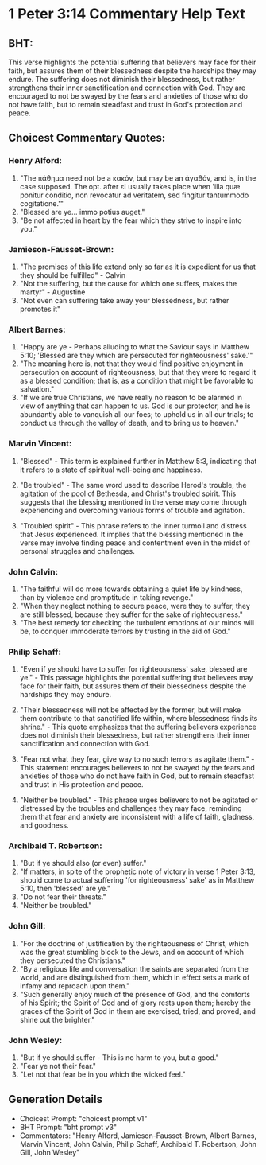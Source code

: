 # 1 Peter 3:14 Commentary Help Text

## BHT:
This verse highlights the potential suffering that believers may face for their faith, but assures them of their blessedness despite the hardships they may endure. The suffering does not diminish their blessedness, but rather strengthens their inner sanctification and connection with God. They are encouraged to not be swayed by the fears and anxieties of those who do not have faith, but to remain steadfast and trust in God's protection and peace.

## Choicest Commentary Quotes:
### Henry Alford:
1. "The πάθημα need not be a κακόν, but may be an ἀγαθόν, and is, in the case supposed. The opt. after εἰ usually takes place when 'illa quæ ponitur conditio, non revocatur ad veritatem, sed fingitur tantummodo cogitatione.'" 
2. "Blessed are ye... immo potius auget." 
3. "Be not affected in heart by the fear which they strive to inspire into you."

### Jamieson-Fausset-Brown:
1. "The promises of this life extend only so far as it is expedient for us that they should be fulfilled" - Calvin
2. "Not the suffering, but the cause for which one suffers, makes the martyr" - Augustine
3. "Not even can suffering take away your blessedness, but rather promotes it"

### Albert Barnes:
1. "Happy are ye - Perhaps alluding to what the Saviour says in Matthew 5:10; 'Blessed are they which are persecuted for righteousness' sake.'"
2. "The meaning here is, not that they would find positive enjoyment in persecution on account of righteousness, but that they were to regard it as a blessed condition; that is, as a condition that might be favorable to salvation."
3. "If we are true Christians, we have really no reason to be alarmed in view of anything that can happen to us. God is our protector, and he is abundantly able to vanquish all our foes; to uphold us in all our trials; to conduct us through the valley of death, and to bring us to heaven."

### Marvin Vincent:
1. "Blessed" - This term is explained further in Matthew 5:3, indicating that it refers to a state of spiritual well-being and happiness.

2. "Be troubled" - The same word used to describe Herod's trouble, the agitation of the pool of Bethesda, and Christ's troubled spirit. This suggests that the blessing mentioned in the verse may come through experiencing and overcoming various forms of trouble and agitation.

3. "Troubled spirit" - This phrase refers to the inner turmoil and distress that Jesus experienced. It implies that the blessing mentioned in the verse may involve finding peace and contentment even in the midst of personal struggles and challenges.

### John Calvin:
1. "The faithful will do more towards obtaining a quiet life by kindness, than by violence and promptitude in taking revenge."
2. "When they neglect nothing to secure peace, were they to suffer, they are still blessed, because they suffer for the sake of righteousness."
3. "The best remedy for checking the turbulent emotions of our minds will be, to conquer immoderate terrors by trusting in the aid of God."

### Philip Schaff:
1. "Even if ye should have to suffer for righteousness' sake, blessed are ye." - This passage highlights the potential suffering that believers may face for their faith, but assures them of their blessedness despite the hardships they may endure.

2. "Their blessedness will not be affected by the former, but will make them contribute to that sanctified life within, where blessedness finds its shrine." - This quote emphasizes that the suffering believers experience does not diminish their blessedness, but rather strengthens their inner sanctification and connection with God.

3. "Fear not what they fear, give way to no such terrors as agitate them." - This statement encourages believers to not be swayed by the fears and anxieties of those who do not have faith in God, but to remain steadfast and trust in His protection and peace.

4. "Neither be troubled." - This phrase urges believers to not be agitated or distressed by the troubles and challenges they may face, reminding them that fear and anxiety are inconsistent with a life of faith, gladness, and goodness.

### Archibald T. Robertson:
1. "But if ye should also (or even) suffer." 
2. "If matters, in spite of the prophetic note of victory in verse 1 Peter 3:13, should come to actual suffering 'for righteousness' sake' as in Matthew 5:10, then 'blessed' are ye."
3. "Do not fear their threats."
4. "Neither be troubled."

### John Gill:
1. "For the doctrine of justification by the righteousness of Christ, which was the great stumbling block to the Jews, and on account of which they persecuted the Christians."
2. "By a religious life and conversation the saints are separated from the world, and are distinguished from them, which in effect sets a mark of infamy and reproach upon them."
3. "Such generally enjoy much of the presence of God, and the comforts of his Spirit; the Spirit of God and of glory rests upon them; hereby the graces of the Spirit of God in them are exercised, tried, and proved, and shine out the brighter."

### John Wesley:
1. "But if ye should suffer - This is no harm to you, but a good." 
2. "Fear ye not their fear." 
3. "Let not that fear be in you which the wicked feel."


## Generation Details
- Choicest Prompt: "choicest prompt v1"
- BHT Prompt: "bht prompt v3"
- Commentators: "Henry Alford, Jamieson-Fausset-Brown, Albert Barnes, Marvin Vincent, John Calvin, Philip Schaff, Archibald T. Robertson, John Gill, John Wesley"
